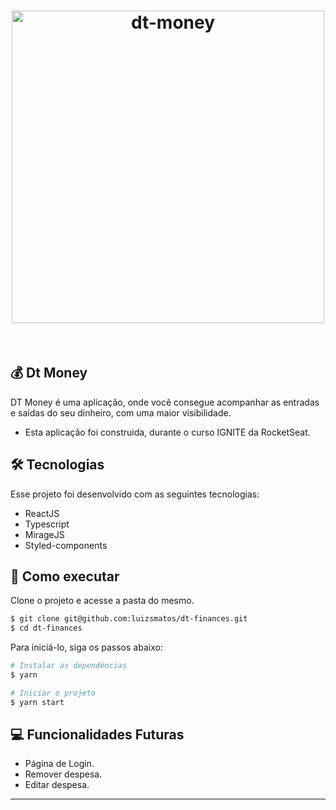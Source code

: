 <h1 align="center">
    <img alt="dt-money" src="" width="500px"/>
</h1>

<br>

## 💰 Dt Money 

DT Money é uma aplicação, onde você consegue acompanhar as entradas e saídas do seu dinheiro, com uma maior visibilidade. 
 - Esta aplicação foi construida, durante o curso IGNITE da RocketSeat.

## 🛠 Tecnologias

Esse projeto foi desenvolvido com as seguintes tecnologias:

- ReactJS
- Typescript
- MirageJS
- Styled-components


## 🚀 Como executar

Clone o projeto e acesse a pasta do mesmo.

```bash
$ git clone git@github.com:luizsmatos/dt-finances.git
$ cd dt-finances
```

Para iniciá-lo, siga os passos abaixo:
```bash
# Instalar as dependências
$ yarn

# Iniciar o projeto
$ yarn start
```

## 💻 Funcionalidades Futuras
- Página de Login.
- Remover despesa.
- Editar despesa.

---
